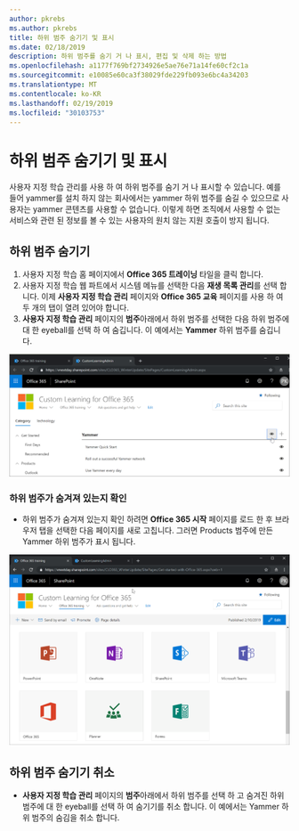 ```yaml
---
author: pkrebs
ms.author: pkrebs
title: 하위 범주 숨기기 및 표시
ms.date: 02/18/2019
description: 하위 범주를 숨기 거 나 표시, 편집 및 삭제 하는 방법
ms.openlocfilehash: a1177f769bf2734926e5ae76e71a14fe60cf2c1a
ms.sourcegitcommit: e10085e60ca3f38029fde229fb093e6bc4a34203
ms.translationtype: MT
ms.contentlocale: ko-KR
ms.lasthandoff: 02/19/2019
ms.locfileid: "30103753"
---
```

# <a name="hide-and-show-subcategories"></a>하위 범주 숨기기 및 표시

사용자 지정 학습 관리를 사용 하 여 하위 범주를 숨기 거 나 표시할 수 있습니다. 예를 들어 yammer를 설치 하지 않는 회사에서는 yammer 하위 범주를 숨길 수 있으므로 사용자는 yammer 콘텐츠를 사용할 수 없습니다. 이렇게 하면 조직에서 사용할 수 없는 서비스와 관련 된 정보를 볼 수 있는 사용자의 원치 않는 지원 호출이 방지 됩니다.

## <a name="hide-a-subcategory"></a>하위 범주 숨기기 

1. 사용자 지정 학습 홈 페이지에서 **Office 365 트레이닝** 타일을 클릭 합니다.
2. 사용자 지정 학습 웹 파트에서 시스템 메뉴를 선택한 다음 **재생 목록 관리**를 선택 합니다. 이제 **사용자 지정 학습 관리** 페이지와 **Office 365 교육** 페이지를 사용 하 여 두 개의 탭이 열려 있어야 합니다. 
3. **사용자 지정 학습 관리** 페이지의 **범주**아래에서 하위 범주를 선택한 다음 하위 범주에 대 한 eyeball를 선택 하 여 숨깁니다. 이 예에서는 **Yammer** 하위 범주를 숨깁니다.  

![cg-hidesubcat-.png](media/cg-hidesubcat.png)

### <a name="verify-the-subcategory-is-hidden"></a>하위 범주가 숨겨져 있는지 확인
- 하위 범주가 숨겨져 있는지 확인 하려면 **Office 365 시작** 페이지를 로드 한 후 브라우저 탭을 선택한 다음 페이지를 새로 고칩니다. 그러면 Products 범주에 만든 Yammer 하위 범주가 표시 됩니다. 

![cg-hidesubcatrefresh-.png](media/cg-hidesubcatrefresh.png)

## <a name="unhide-a-subcategory"></a>하위 범주 숨기기 취소 

- **사용자 지정 학습 관리** 페이지의 **범주**아래에서 하위 범주를 선택 하 고 숨겨진 하위 범주에 대 한 eyeball를 선택 하 여 숨기기를 취소 합니다. 이 예에서는 Yammer 하위 범주의 숨김을 취소 합니다.